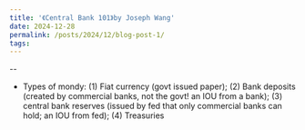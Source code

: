 ```yaml
---
title: '《Central Bank 101》by Joseph Wang'
date: 2024-12-28
permalink: /posts/2024/12/blog-post-1/
tags:
---
```




--
- Types of mondy: (1) Fiat currency (govt issued paper); (2) Bank deposits (created by commercial banks, not the govt! an IOU from a bank); (3) central bank reserves (issued by fed that only commercial banks can hold; an IOU from fed); (4) Treasuries
